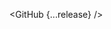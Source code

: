 <script lang="ts">
  import { GitHub } from 'svelte-shields'
  import type { GitHubVersionPropsType } from 'svelte-shields';
  const release: GitHubVersionPropsType = {
    user: 'shinokada',
    repo: 'tera',
  }
</script>

<GitHub {...release} />